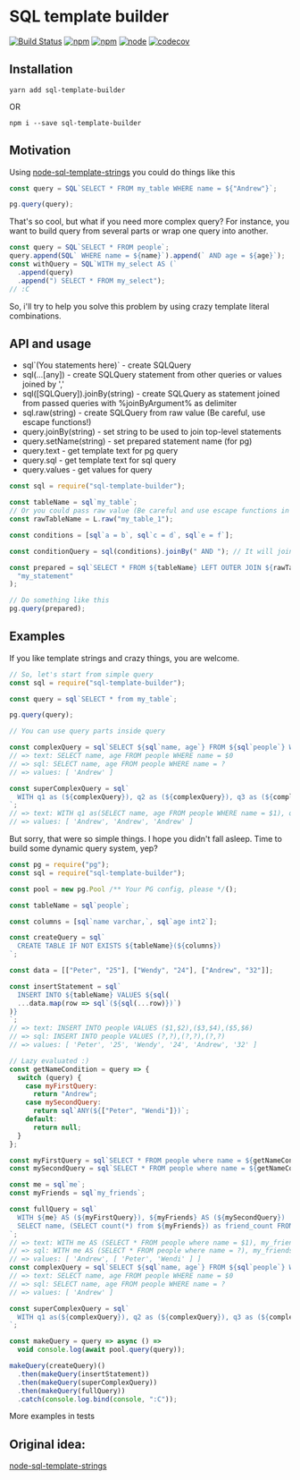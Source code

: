 # SQL template builder

[![Build Status](https://travis-ci.org/olegnn/sql-template-builder.svg?branch=master)](https://travis-ci.org/olegnn/sql-template-builder)
[![npm](https://img.shields.io/npm/v/sql-template-builder.svg)](https://www.npmjs.com/package/sql-template-builder)
[![npm](https://img.shields.io/npm/dm/sql-template-builder.svg)](https://www.npmjs.com/package/sql-template-builder)
[![node](https://img.shields.io/node/v/sql-template-builder.svg)](https://nodejs.org)
[![codecov](https://codecov.io/gh/olegnn/sql-template-builder/branch/master/graph/badge.svg)](https://codecov.io/gh/olegnn/sql-template-builder)

## Installation

```shell
yarn add sql-template-builder
```

OR

```shell
npm i --save sql-template-builder
```

## Motivation

Using [node-sql-template-strings](https://github.com/felixfbecker/node-sql-template-strings) you could do things like this

```javascript
const query = SQL`SELECT * FROM my_table WHERE name = ${"Andrew"}`;

pg.query(query);
```

That's so cool, but what if you need more complex query? For instance, you want to build query from several parts or wrap one query into another.

```javascript
const query = SQL`SELECT * FROM people`;
query.append(SQL` WHERE name = ${name}`).append(` AND age = ${age}`);
const withQuery = SQL`WITH my_select AS (`
  .append(query)
  .append(") SELECT * FROM my_select");
// :C
```

So, i'll try to help you solve this problem by using crazy template literal combinations.

## API and usage

- sql\`(You statements here)\` - create SQLQuery
- sql(...[any]) - create SQLQuery statement from other queries or values joined by ','
- sql([SQLQuery]).joinBy(string) - create SQLQuery as statement joined from passed queries with %joinByArgument% as delimiter
- sql.raw(string) - create SQLQuery from raw value (Be careful, use escape functions!)
- query.joinBy(string) - set string to be used to join top-level statements
- query.setName(string) - set prepared statement name (for pg)
- query.text - get template text for pg query
- query.sql - get template text for sql query
- query.values - get values for query

```javascript
const sql = require("sql-template-builder");

const tableName = sql`my_table`;
// Or you could pass raw value (Be careful and use escape functions in this case!)
const rawTableName = L.raw("my_table_1");

const conditions = [sql`a = b`, sql`c = d`, sql`e = f`];

const conditionQuery = sql(conditions).joinBy(" AND "); // It will join all statements by ' AND '

const prepared = sql`SELECT * FROM ${tableName} LEFT OUTER JOIN ${rawTableName} ON(${conditionQuery})`.setName(
  "my_statement"
);

// Do something like this
pg.query(prepared);
```

## Examples

If you like template strings and crazy things, you are welcome.

```javascript
// So, let's start from simple query
const sql = require("sql-template-builder");

const query = sql`SELECT * from my_table`;

pg.query(query);

// You can use query parts inside query

const complexQuery = sql`SELECT ${sql`name, age`} FROM ${sql`people`} WHERE name = ${"Andrew"}`;
// => text: SELECT name, age FROM people WHERE name = $0
// => sql: SELECT name, age FROM people WHERE name = ?
// => values: [ 'Andrew' ]

const superComplexQuery = sql`
  WITH q1 as (${complexQuery}), q2 as (${complexQuery}), q3 as (${complexQuery}) select 1
`;
// => text: WITH q1 as(SELECT name, age FROM people WHERE name = $1), q2 as (SELECT name, age FROM people WHERE name = $2), q3 as (SELECT name, age FROM people WHERE name = $3) select 1
// => values: [ 'Andrew', 'Andrew', 'Andrew' ]
```

But sorry, that were so simple things. I hope you didn't fall asleep.
Time to build some dynamic query system, yep?

```javascript
const pg = require("pg");
const sql = require("sql-template-builder");

const pool = new pg.Pool /** Your PG config, please */();

const tableName = sql`people`;

const columns = [sql`name varchar,`, sql`age int2`];

const createQuery = sql`
  CREATE TABLE IF NOT EXISTS ${tableName}(${columns})
`;

const data = [["Peter", "25"], ["Wendy", "24"], ["Andrew", "32"]];

const insertStatement = sql`
  INSERT INTO ${tableName} VALUES ${sql(
  ...data.map(row => sql`(${sql(...row)})`)
)}
`;
// => text: INSERT INTO people VALUES ($1,$2),($3,$4),($5,$6)
// => sql: INSERT INTO people VALUES (?,?),(?,?),(?,?)
// => values: [ 'Peter', '25', 'Wendy', '24', 'Andrew', '32' ]

// Lazy evaluated :)
const getNameCondition = query => {
  switch (query) {
    case myFirstQuery:
      return "Andrew";
    case mySecondQuery:
      return sql`ANY(${["Peter", "Wendi"]})`;
    default:
      return null;
  }
};

const myFirstQuery = sql`SELECT * FROM people where name = ${getNameCondition}`;
const mySecondQuery = sql`SELECT * FROM people where name = ${getNameCondition}`;

const me = sql`me`;
const myFriends = sql`my_friends`;

const fullQuery = sql`
  WITH ${me} AS (${myFirstQuery}), ${myFriends} AS (${mySecondQuery})
  SELECT name, (SELECT count(*) from ${myFriends}) as friend_count FROM ${me}
`;
// => text: WITH me AS (SELECT * FROM people where name = $1), my_friends AS (SELECT * FROM people where name = ANY($2))  SELECT name, (SELECT count(*) from my_friends) as friend_count FROM me
// => sql: WITH me AS (SELECT * FROM people where name = ?), my_friends AS (SELECT * FROM people where name = ANY(?))  SELECT name, (SELECT count(*) from my_friends) as friend_count FROM me
// => values: [ 'Andrew', [ 'Peter', 'Wendi' ] ]
const complexQuery = sql`SELECT ${sql`name, age`} FROM ${sql`people`} WHERE name = ${"Andrew"}`;
// => text: SELECT name, age FROM people WHERE name = $0
// => sql: SELECT name, age FROM people WHERE name = ?
// => values: [ 'Andrew' ]

const superComplexQuery = sql`
  WITH q1 as(${complexQuery}), q2 as (${complexQuery}), q3 as (${complexQuery}) select 1
`;

const makeQuery = query => async () =>
  void console.log(await pool.query(query));

makeQuery(createQuery)()
  .then(makeQuery(insertStatement))
  .then(makeQuery(superComplexQuery))
  .then(makeQuery(fullQuery))
  .catch(console.log.bind(console, ":C"));
```

More examples in tests

## Original idea:

[node-sql-template-strings](https://github.com/felixfbecker/node-sql-template-strings)
